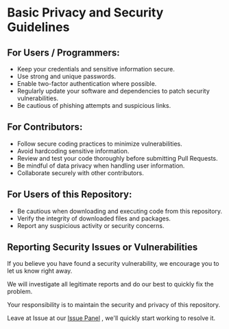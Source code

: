 # Basic Privacy and Security Guidelines

## For Users / Programmers:

- Keep your credentials and sensitive information secure.
- Use strong and unique passwords.
- Enable two-factor authentication where possible.
- Regularly update your software and dependencies to patch security vulnerabilities.
- Be cautious of phishing attempts and suspicious links.

## For Contributors:

- Follow secure coding practices to minimize vulnerabilities.
- Avoid hardcoding sensitive information.
- Review and test your code thoroughly before submitting Pull Requests.
- Be mindful of data privacy when handling user information.
- Collaborate securely with other contributors.

## For Users of this Repository:

- Be cautious when downloading and executing code from this repository.
- Verify the integrity of downloaded files and packages.
- Report any suspicious activity or security concerns.

## Reporting Security Issues or Vulnerabilities

If you believe you have found a security vulnerability, we encourage you to let us know right away.

We will investigate all legitimate reports and do our best to quickly fix the problem.

Your responsibility is to maintain the security and privacy of this repository.

Leave at Issue at our [Issue Panel](https://github.com/offensive-vk/Learn-Python/issues/)
, we'll quickly start working to resolve it.